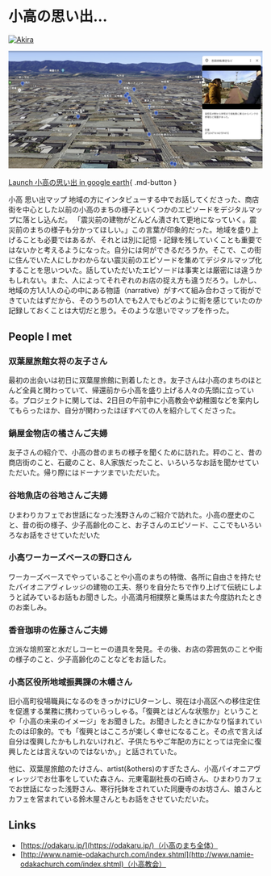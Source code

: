 # 小高の思い出...

<a href="../../tomoni participants/akira" class="circular-image-link">
    <img class="circular-image" src="../../images/akira bw.jpg" alt="Akira">
</a>

![alt text](images/omoide.jpg)

[Launch 小高の思い出 in google earth](https://earth.google.com/web/data=MkEKPwo9CiExMGJ1bjE4X1lXRUdUUVBlMHNhVW5qVEduWWRDQzgyd0oSFgoUMEMzMEZGNzBGQzJFQTYwNDlDOTEgAQ){ .md-button }

小高 思い出マップ	地域の方にインタビューする中でお話してくださった、商店街を中心とした以前の小高のまちの様子といくつかのエピソードをデジタルマップに落とし込んだ。	「震災前の建物がどんどん潰されて更地になっていく。震災前のまちの様子も分かってほしい。」この言葉が印象的だった。地域を盛り上げることも必要ではあるが、それとは別に記憶・記録を残していくことも重要ではないかと考えるようになった。自分には何ができるだろうか。そこで、この街に住んでいた人にしかわからない震災前のエピソードを集めてデジタルマップ化することを思いついた。話していただいたエピソードは事実とは厳密には違うかもしれない。また、人によってそれぞれのお店の捉え方も違うだろう。しかし、地域の方1人1人の心の中にある物語（narrative）がすべて組み合わさって街ができていたはずだから、そのうちの1人でも2人でもどのように街を感じていたのか記録しておくことは大切だと思う。そのような思いでマップを作った。

## People I met

### 双葉屋旅館女将の友子さん
最初の出会いは初日に双葉屋旅館に到着したとき。友子さんは小高のまちのほとんど全員と関わっていて、帰還前から小高を盛り上げる人々の先頭に立っている。プロジェクトに関しては、2日目の午前中に小高教会や幼稚園などを案内してもらったほか、自分が関わったほぼすべての人を紹介してくださった。

### 鍋屋金物店の橘さんご夫婦
友子さんの紹介で、小高の昔のまちの様子を聞くために訪れた。秤のこと、昔の商店街のこと、石蔵のこと、8人家族だったこと、いろいろなお話を聞かせていただいた。帰り際にはドーナツまでいただいた。

### 谷地魚店の谷地さんご夫婦
ひまわりカフェでお世話になった浅野さんのご紹介で訪れた。小高の歴史のこと、昔の街の様子、少子高齢化のこと、お子さんのエピソード、ここでもいろいろなお話をさせていただいた

### 小高ワーカーズベースの野口さん
ワーカーズベースでやっていることや小高のまちの特徴、各所に自由さを持たせたパイオニアヴィレッジの建物の工夫、祭りを自分たちで作り上げて伝統にしようと試みているお話もお聞きした。小高満月相撲祭と乗馬はまた今度訪れたときのお楽しみ。

### 香音珈琲の佐藤さんご夫婦
立派な焙煎室と水だしコーヒーの道具を発見。その後、お店の雰囲気のことや街の様子のこと、少子高齢化のことなどをお話した。

### 小高区役所地域振興課の木幡さん
旧小高町役場職員になるのをきっかけにUターンし、現在は小高区への移住定住を促進する業務に携わっていらっしゃる。「復興とはどんな状態か」ということや「小高の未来のイメージ」をお聞きした。お聞きしたときにかなり悩まれていたのは印象的。でも「復興とはこころが楽しく幸せになること。その点で言えば自分は復興したかもしれないけれど、子供たちやご年配の方にとっては完全に復興したとは言えないのではないか。」と話されていた。

他に、双葉屋旅館のたけさん、artist(&others)のすぎたさん、小高パイオニアヴィレッジでお仕事をしていた森さん、元東電副社長の石崎さん、ひまわりカフェでお世話になった浅野さん、寒行托鉢をされていた同慶寺のお坊さん、娘さんとカフェを営まれている鈴木屋さんともお話をさせていただいた。

## Links
- [https://odakaru.jp/](https://odakaru.jp/)（小高のまち全体）	
- [http://www.namie-odakachurch.com/index.shtml](http://www.namie-odakachurch.com/index.shtml)（小高教会）

